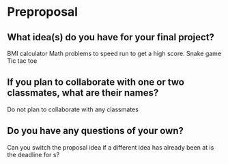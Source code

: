 # Preproposal

## What idea(s) do you have for your final project?

BMI calculator
Math problems to speed run to get a high score.
Snake game
Tic tac toe

## If you plan to collaborate with one or two classmates, what are their names?

Do not plan to collaborate with any classmates

## Do you have any questions of your own?

Can you switch the proposal idea if a different idea has already been at is the deadline for s?
